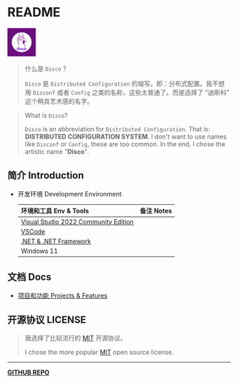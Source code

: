 # README

![Disco](assets/Avatar/Disco-64.png)

> 什么是 `Disco` ?
> 
> `Disco` 是 `Distributed Configuration` 的缩写。即：分布式配置。我不想用 `Disconf` 或者 `Config` 之类的名称，这些太普通了。而是选择了 “迪斯科” 这个稍具艺术感的名字。

> What is `Disco`?
> 
> `Disco` is an abbreviation for `Distributed Configuration`. That is: **DISTRIBUTED CONFIGURATION SYSTEM**. I don't want to use names like `Disconf` or `Config`, these are too common. In the end, I chose the artistic name "**Disco**".

## 简介 Introduction

- 开发环境 Development Environment
  
  | 环境和工具 Env & Tools                                    | 备注 Notes |
  | ---------------------------------------------------- | -------- |
  | [Visual Studio 2022 Community Edition][visualstudio] |          |
  | [VSCode][vscode]                                     |          |
  | [.NET & .NET Framework][dotnet]                      |          |
  | Windows 11                                           |          |

## 文档 Docs

- [项目和功能 Projects & Features](docs/projects-and-features.md)

## 开源协议 LICENSE

> 我选择了比较流行的 [MIT][license] 开源协议。
> 
> I chose the more popular [MIT][license] open source license.

[license]: ./LICENSE.md
[visualstudio]: https://visualstudio.microsoft.com/
[vscode]: https://code.visualstudio.com/
[dotnet]: https://dotnet.microsoft.com/zh-cn/download

---

**[GITHUB REPO](https://github.com/disco-solution/sdk)**
